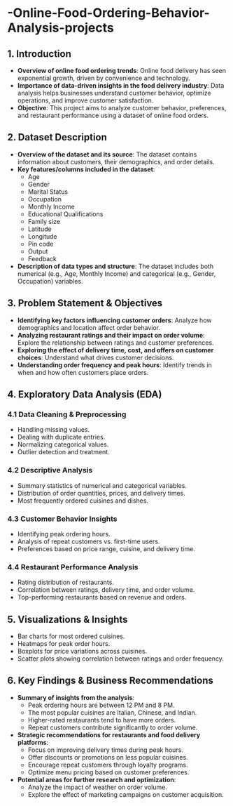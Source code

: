 # -Online-Food-Ordering-Behavior-Analysis-projects



## 1. Introduction
- **Overview of online food ordering trends**: Online food delivery has seen exponential growth, driven by convenience and technology.
- **Importance of data-driven insights in the food delivery industry**: Data analysis helps businesses understand customer behavior, optimize operations, and improve customer satisfaction.
- **Objective**: This project aims to analyze customer behavior, preferences, and restaurant performance using a dataset of online food orders.

## 2. Dataset Description
- **Overview of the dataset and its source**: The dataset contains information about customers, their demographics, and order details.
- **Key features/columns included in the dataset**:
  - Age
  - Gender
  - Marital Status
  - Occupation
  - Monthly Income
  - Educational Qualifications
  - Family size
  - Latitude
  - Longitude
  - Pin code
  - Output
  - Feedback
- **Description of data types and structure**: The dataset includes both numerical (e.g., Age, Monthly Income) and categorical (e.g., Gender, Occupation) variables.

## 3. Problem Statement & Objectives
- **Identifying key factors influencing customer orders**: Analyze how demographics and location affect order behavior.
- **Analyzing restaurant ratings and their impact on order volume**: Explore the relationship between ratings and customer preferences.
- **Exploring the effect of delivery time, cost, and offers on customer choices**: Understand what drives customer decisions.
- **Understanding order frequency and peak hours**: Identify trends in when and how often customers place orders.

## 4. Exploratory Data Analysis (EDA)
### 4.1 Data Cleaning & Preprocessing
- Handling missing values.
- Dealing with duplicate entries.
- Normalizing categorical values.
- Outlier detection and treatment.

### 4.2 Descriptive Analysis
- Summary statistics of numerical and categorical variables.
- Distribution of order quantities, prices, and delivery times.
- Most frequently ordered cuisines and dishes.

### 4.3 Customer Behavior Insights
- Identifying peak ordering hours.
- Analysis of repeat customers vs. first-time users.
- Preferences based on price range, cuisine, and delivery time.

### 4.4 Restaurant Performance Analysis
- Rating distribution of restaurants.
- Correlation between ratings, delivery time, and order volume.
- Top-performing restaurants based on revenue and orders.

## 5. Visualizations & Insights
- Bar charts for most ordered cuisines.
- Heatmaps for peak order hours.
- Boxplots for price variations across cuisines.
- Scatter plots showing correlation between ratings and order frequency.

## 6. Key Findings & Business Recommendations
- **Summary of insights from the analysis**:
  - Peak ordering hours are between 12 PM and 8 PM.
  - The most popular cuisines are Italian, Chinese, and Indian.
  - Higher-rated restaurants tend to have more orders.
  - Repeat customers contribute significantly to order volume.
- **Strategic recommendations for restaurants and food delivery platforms**:
  - Focus on improving delivery times during peak hours.
  - Offer discounts or promotions on less popular cuisines.
  - Encourage repeat customers through loyalty programs.
  - Optimize menu pricing based on customer preferences.
- **Potential areas for further research and optimization**:
  - Analyze the impact of weather on order volume.
  - Explore the effect of marketing campaigns on customer acquisition.
